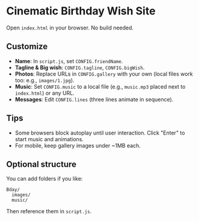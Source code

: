 # Cinematic Birthday Wish Site

Open `index.html` in your browser. No build needed.

## Customize
- **Name**: In `script.js`, set `CONFIG.friendName`.
- **Tagline & Big wish**: `CONFIG.tagline`, `CONFIG.bigWish`.
- **Photos**: Replace URLs in `CONFIG.gallery` with your own (local files work too: e.g., `images/1.jpg`).
- **Music**: Set `CONFIG.music` to a local file (e.g., `music.mp3` placed next to `index.html`) or any URL.
- **Messages**: Edit `CONFIG.lines` (three lines animate in sequence).

## Tips
- Some browsers block autoplay until user interaction. Click "Enter" to start music and animations.
- For mobile, keep gallery images under ~1MB each.

## Optional structure
You can add folders if you like:
```
Bday/
  images/
  music/
```
Then reference them in `script.js`.

